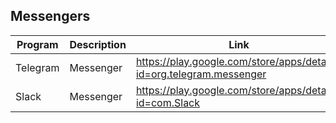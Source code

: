## Messengers

| Program | Description | Link | Plugins | Comment |
| --- | --- | --- | --- | --- |
| Telegram | Messenger | https://play.google.com/store/apps/details?id=org.telegram.messenger |
| Slack | Messenger | https://play.google.com/store/apps/details?id=com.Slack |
